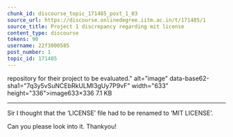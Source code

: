 ```yaml
---
chunk_id: discourse_topic_171485_post_1_03
source_url: https://discourse.onlinedegree.iitm.ac.in/t/171485/1
source_title: Project 1 discrepancy regarding mit license
content_type: discourse
tokens: 90
username: 22f3000585
post_number: 1
topic_id: 171485
---
```


 repository for their project to be evaluated." alt="image" data-base62-sha1="7q3y5vSuNCEbRkULMI3gUy7P9vF" width="633" height="336">image633×336 7.1 KB

---

Sir I thought that the ‘LICENSE’ file had to be renamed to ‘MIT LICENSE’.

Can you please look into it. Thankyou!
